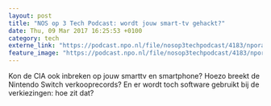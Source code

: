 ```yaml
---
layout: post
title: "NOS op 3 Tech Podcast: wordt jouw smart-tv gehackt?"
date: Thu, 09 Mar 2017 16:25:53 +0100
category: tech
externe_link: "https://podcast.npo.nl/file/nosop3techpodcast/4183/nporadio1_nosop3techpodcast_20170309_nos-op-3-tech-podcast-wordt-jouw-smart-tv-gehackt.mp3"
feature_image: "https://podcast.npo.nl/file/nosop3techpodcast/4183/nporadio1_nosop3techpodcast_20170309_nos-op-3-tech-podcast-wordt-jouw-smart-tv-gehackt.mp3"
---
```


Kon de CIA ook inbreken op jouw smarttv en smartphone? Hoezo breekt de Nintendo Switch verkooprecords? En er wordt toch software gebruikt bij de verkiezingen: hoe zit dat?<img src="http://feeds.feedburner.com/~r/nosop3-tech-podcast/~4/x1t7aehojjU" height="1" width="1" alt=""/>
